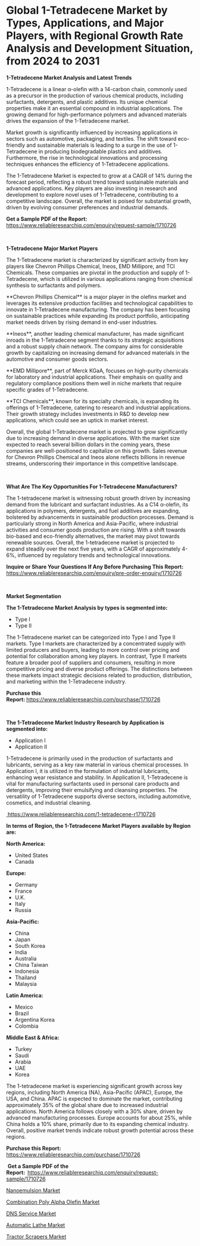 <p><h1>Global 1-Tetradecene Market by Types, Applications, and Major Players, with Regional Growth Rate Analysis and Development Situation, from 2024 to 2031</h1></p><p><strong>1-Tetradecene Market Analysis and Latest Trends</strong></p>
<p><p>1-Tetradecene is a linear α-olefin with a 14-carbon chain, commonly used as a precursor in the production of various chemical products, including surfactants, detergents, and plastic additives. Its unique chemical properties make it an essential compound in industrial applications. The growing demand for high-performance polymers and advanced materials drives the expansion of the 1-Tetradecene market.</p><p>Market growth is significantly influenced by increasing applications in sectors such as automotive, packaging, and textiles. The shift toward eco-friendly and sustainable materials is leading to a surge in the use of 1-Tetradecene in producing biodegradable plastics and additives. Furthermore, the rise in technological innovations and processing techniques enhances the efficiency of 1-Tetradecene applications.</p><p>The 1-Tetradecene Market is expected to grow at a CAGR of 14% during the forecast period, reflecting a robust trend toward sustainable materials and advanced applications. Key players are also investing in research and development to explore novel uses of 1-Tetradecene, contributing to a competitive landscape. Overall, the market is poised for substantial growth, driven by evolving consumer preferences and industrial demands.</p></p>
<p><strong>Get a Sample PDF of the Report:&nbsp;</strong> <a href="https://www.reliableresearchiq.com/enquiry/request-sample/1710726?utm_campaign=101&utm_medium=2&utm_source=Github&utm_content=ia&utm_term=22102024&utm_id=1-tetradecene">https://www.reliableresearchiq.com/enquiry/request-sample/1710726</a></p>
<p>&nbsp;</p>
<p><strong>1-Tetradecene Major Market Players</strong></p>
<p><p>The 1-Tetradecene market is characterized by significant activity from key players like Chevron Phillips Chemical, Ineos, EMD Millipore, and TCI Chemicals. These companies are pivotal in the production and supply of 1-Tetradecene, which is utilized in various applications ranging from chemical synthesis to surfactants and polymers.</p><p>**Chevron Phillips Chemical** is a major player in the olefins market and leverages its extensive production facilities and technological capabilities to innovate in 1-Tetradecene manufacturing. The company has been focusing on sustainable practices while expanding its product portfolio, anticipating market needs driven by rising demand in end-user industries.</p><p>**Ineos**, another leading chemical manufacturer, has made significant inroads in the 1-Tetradecene segment thanks to its strategic acquisitions and a robust supply chain network. The company aims for considerable growth by capitalizing on increasing demand for advanced materials in the automotive and consumer goods sectors.</p><p>**EMD Millipore**, part of Merck KGaA, focuses on high-purity chemicals for laboratory and industrial applications. Their emphasis on quality and regulatory compliance positions them well in niche markets that require specific grades of 1-Tetradecene.</p><p>**TCI Chemicals**, known for its specialty chemicals, is expanding its offerings of 1-Tetradecene, catering to research and industrial applications. Their growth strategy includes investments in R&D to develop new applications, which could see an uptick in market interest.</p><p>Overall, the global 1-Tetradecene market is projected to grow significantly due to increasing demand in diverse applications. With the market size expected to reach several billion dollars in the coming years, these companies are well-positioned to capitalize on this growth. Sales revenue for Chevron Phillips Chemical and Ineos alone reflects billions in revenue streams, underscoring their importance in this competitive landscape.</p></p>
<p>&nbsp;</p>
<p><strong>What Are The Key Opportunities For 1-Tetradecene Manufacturers?</strong></p>
<p><p>The 1-tetradecene market is witnessing robust growth driven by increasing demand from the lubricant and surfactant industries. As a C14 α-olefin, its applications in polymers, detergents, and fuel additives are expanding, bolstered by advancements in sustainable production processes. Demand is particularly strong in North America and Asia-Pacific, where industrial activities and consumer goods production are rising. With a shift towards bio-based and eco-friendly alternatives, the market may pivot towards renewable sources. Overall, the 1-tetradecene market is projected to expand steadily over the next five years, with a CAGR of approximately 4-6%, influenced by regulatory trends and technological innovations.</p></p>
<p><strong>Inquire or Share Your Questions If Any Before Purchasing This Report:</strong> <a href="https://www.reliableresearchiq.com/enquiry/pre-order-enquiry/1710726?utm_campaign=101&utm_medium=2&utm_source=Github&utm_content=ia&utm_term=22102024&utm_id=1-tetradecene">https://www.reliableresearchiq.com/enquiry/pre-order-enquiry/1710726</a></p>
<p>&nbsp;</p>
<p><strong>Market Segmentation</strong></p>
<p><strong>The 1-Tetradecene Market Analysis by types is segmented into:</strong></p>
<p><ul><li>Type I</li><li>Type II</li></ul></p>
<p><p>The 1-Tetradecene market can be categorized into Type I and Type II markets. Type I markets are characterized by a concentrated supply with limited producers and buyers, leading to more control over pricing and potential for collaboration among key players. In contrast, Type II markets feature a broader pool of suppliers and consumers, resulting in more competitive pricing and diverse product offerings. The distinctions between these markets impact strategic decisions related to production, distribution, and marketing within the 1-Tetradecene industry.</p></p>
<p><strong>Purchase this Report:&nbsp;</strong><a href="https://www.reliableresearchiq.com/purchase/1710726?utm_campaign=101&utm_medium=2&utm_source=Github&utm_content=ia&utm_term=22102024&utm_id=1-tetradecene">https://www.reliableresearchiq.com/purchase/1710726</a></p>
<p>&nbsp;</p>
<p><strong>The 1-Tetradecene Market Industry Research by Application is segmented into:</strong></p>
<p><ul><li>Application I</li><li>Application II</li></ul></p>
<p><p>1-Tetradecene is primarily used in the production of surfactants and lubricants, serving as a key raw material in various chemical processes. In Application I, it is utilized in the formulation of industrial lubricants, enhancing wear resistance and stability. In Application II, 1-Tetradecene is vital for manufacturing surfactants used in personal care products and detergents, improving their emulsifying and cleansing properties. The versatility of 1-Tetradecene supports diverse sectors, including automotive, cosmetics, and industrial cleaning.</p></p>
<p><a href="https://www.reliableresearchiq.com/1-tetradecene-r1710726?utm_campaign=101&utm_medium=2&utm_source=Github&utm_content=ia&utm_term=22102024&utm_id=1-tetradecene">&nbsp;https://www.reliableresearchiq.com/1-tetradecene-r1710726</a></p>
<p><strong>In terms of Region, the 1-Tetradecene Market Players available by Region are:</strong></p>
<p>
    <p> <strong> North America: </strong>
        <ul>
            <li>United States</li>
            <li>Canada</li>
        </ul>
        </p> 
    <p> <strong> Europe: </strong>
        <ul>
            <li>Germany</li>
            <li>France</li>
            <li>U.K.</li>
            <li>Italy</li>
            <li>Russia</li>
        </ul>
        </p> 
    <p> <strong> Asia-Pacific: </strong>
        <ul>
            <li>China</li>
            <li>Japan</li>
            <li>South Korea</li>
            <li>India</li>
            <li>Australia</li>
            <li>China Taiwan</li>
            <li>Indonesia</li>
            <li>Thailand</li>
            <li>Malaysia</li>
        </ul>
        </p> 
    <p> <strong> Latin America: </strong>
        <ul>
            <li>Mexico</li>
            <li>Brazil</li>
            <li>Argentina Korea</li>
            <li>Colombia</li>
        </ul>
        </p> 
    <p> <strong> Middle East & Africa: </strong>
        <ul>
            <li>Turkey</li>
            <li>Saudi</li>
            <li>Arabia</li>
            <li>UAE</li>
            <li>Korea</li>
        </ul>
    </p>
    </p>
<p><p>The 1-tetradecene market is experiencing significant growth across key regions, including North America (NA), Asia-Pacific (APAC), Europe, the USA, and China. APAC is expected to dominate the market, contributing approximately 35% of the global share due to increased industrial applications. North America follows closely with a 30% share, driven by advanced manufacturing processes. Europe accounts for about 25%, while China holds a 10% share, primarily due to its expanding chemical industry. Overall, positive market trends indicate robust growth potential across these regions.</p></p>
<p><strong>Purchase this Report: </strong><a href="https://www.reliableresearchiq.com/purchase/1710726?utm_campaign=101&utm_medium=2&utm_source=Github&utm_content=ia&utm_term=22102024&utm_id=1-tetradecene">https://www.reliableresearchiq.com/purchase/1710726</a></p>
<p>&nbsp;<strong>Get a Sample PDF of the Report:&nbsp;&nbsp;</strong><a href="https://www.reliableresearchiq.com/enquiry/request-sample/1710726?utm_campaign=101&utm_medium=2&utm_source=Github&utm_content=ia&utm_term=22102024&utm_id=1-tetradecene">https://www.reliableresearchiq.com/enquiry/request-sample/1710726</a></p>
<p><strong></strong></p>
<p><p><a href="https://www.linkedin.com/pulse/nanoemulsion-market-transformation-comparative-analysis-2024-2031-kxqaf?utm_campaign=101&utm_medium=2&utm_source=Github&utm_content=ia&utm_term=22102024&utm_id=1-tetradecene">Nanoemulsion Market</a></p><p><a href="https://github.com/ellenqyqdyches/Market-Research-Report-List-1/blob/main/combination-poly-alpha-olefin-market.md?utm_campaign=101&utm_medium=2&utm_source=Github&utm_content=ia&utm_term=22102024&utm_id=1-tetradecene">Combination Poly Alpha Olefin Market</a></p><p><a href="https://www.linkedin.com/pulse/dns-service-market-industry-landscape-growth-trajectories-rhgpf?utm_campaign=101&utm_medium=2&utm_source=Github&utm_content=ia&utm_term=22102024&utm_id=1-tetradecene">DNS Service Market</a></p><p><a href="https://issuu.com/reportprime-2/docs/automatic-lathe-market-size-2030.pp_f5f92055993aa1?utm_campaign=101&utm_medium=2&utm_source=Github&utm_content=ia&utm_term=22102024&utm_id=1-tetradecene">Automatic Lathe Market</a></p><p><a href="https://issuu.com/reportprime-2/docs/tractor-scrapers-market-size-2030.p_005efda4af56a6?utm_campaign=101&utm_medium=2&utm_source=Github&utm_content=ia&utm_term=22102024&utm_id=1-tetradecene">Tractor Scrapers Market</a></p></p>